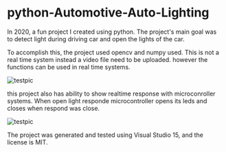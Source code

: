 # python-Automotive-Auto-Lighting

In 2020, a fun project I created using python. The project's main goal was to detect light during driving car and open the lights of the car.

To accomplish this, the project used opencv and numpy used. This is not a real time system instead a video file need to be uploaded. however the functions can be used in real time systems.

![testpic](https://user-images.githubusercontent.com/32430029/233428914-dda3c0c9-1bb2-4469-b77d-a65492edf202.png)

this project also has ability to show realtime response with microconroller systems. When open light responde microcontroller opens its leds and closes when respond was close.

![testpic](https://user-images.githubusercontent.com/32430029/233429867-d251e9fb-1b3c-4520-a3a2-87861acdd2ee.png)


The project was generated and tested using Visual Studio 15, and the license is MIT.
